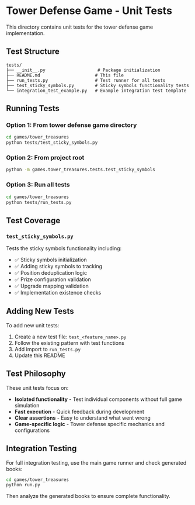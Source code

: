 # Tower Defense Game - Unit Tests

This directory contains unit tests for the tower defense game implementation.

## Test Structure

```
tests/
├── __init__.py                    # Package initialization
├── README.md                     # This file
├── run_tests.py                  # Test runner for all tests
├── test_sticky_symbols.py        # Sticky symbols functionality tests
└── integration_test_example.py   # Example integration test template
```

## Running Tests

### Option 1: From tower defense game directory
```bash
cd games/tower_treasures
python tests/test_sticky_symbols.py
```

### Option 2: From project root
```bash
python -m games.tower_treasures.tests.test_sticky_symbols
```

### Option 3: Run all tests
```bash
cd games/tower_treasures
python tests/run_tests.py
```

## Test Coverage

### `test_sticky_symbols.py`
Tests the sticky symbols functionality including:
- ✅ Sticky symbols initialization
- ✅ Adding sticky symbols to tracking
- ✅ Position deduplication logic
- ✅ Prize configuration validation
- ✅ Upgrade mapping validation
- ✅ Implementation existence checks

## Adding New Tests

To add new unit tests:

1. Create a new test file: `test_<feature_name>.py`
2. Follow the existing pattern with test functions
3. Add import to `run_tests.py`
4. Update this README

## Test Philosophy

These unit tests focus on:
- **Isolated functionality** - Test individual components without full game simulation
- **Fast execution** - Quick feedback during development
- **Clear assertions** - Easy to understand what went wrong
- **Game-specific logic** - Tower defense specific mechanics and configurations

## Integration Testing

For full integration testing, use the main game runner and check generated books:
```bash
cd games/tower_treasures
python run.py
```

Then analyze the generated books to ensure complete functionality.
